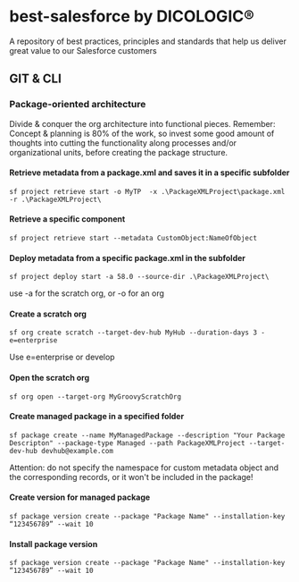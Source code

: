 # best-salesforce by DICOLOGIC®
A repository of best practices, principles and standards that help us deliver great value to our Salesforce customers


## GIT & CLI

### Package-oriented architecture
Divide & conquer the org architecture into functional pieces. Remember: Concept & planning is 80% of the work, so invest some good amount of thoughts into cutting the functionality along processes and/or organizational units, before creating the package structure.

#### Retrieve metadata from a package.xml and saves it in a specific subfolder
```
sf project retrieve start -o MyTP  -x .\PackageXMLProject\package.xml -r .\PackageXMLProject\
```

#### Retrieve a specific component
```
sf project retrieve start --metadata CustomObject:NameOfObject
```

#### Deploy metadata from a specific package.xml in the subfolder
```
sf project deploy start -a 58.0 --source-dir .\PackageXMLProject\
```
use -a for the scratch org, or -o for an org

#### Create a scratch org
```
sf org create scratch --target-dev-hub MyHub --duration-days 3 -e=enterprise
```
Use e=enterprise or develop

#### Open the scratch org
```
sf org open --target-org MyGroovyScratchOrg
```

#### Create managed package in a specified folder
```
sf package create --name MyManagedPackage --description "Your Package Descripton" --package-type Managed --path PackageXMLProject --target-dev-hub devhub@example.com
```

Attention: do not specify the namespace for custom metadata object and the corresponding records, or it won't be included in the package!

#### Create version for managed package
```
sf package version create --package "Package Name" --installation-key “123456789” --wait 10
```

#### Install package version
```
sf package version create --package "Package Name" --installation-key “123456789” --wait 10
```
